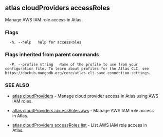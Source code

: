 ## atlas cloudProviders accessRoles

Manage AWS IAM role access in Atlas.






### Flags

```
  -h, --help   help for accessRoles

```


### Flags inherited from parent commands

```
  -P, --profile string   Name of the profile to use from your configuration file. To learn about profiles for the Atlas CLI, see https://dochub.mongodb.org/core/atlas-cli-save-connection-settings.

```

### SEE ALSO


* [atlas cloudProviders](atlas_cloudProviders.md)	- Manage cloud provider access in Atlas using AWS IAM roles.

* [atlas cloudProviders accessRoles aws](atlas_cloudProviders_accessRoles_aws.md)	- Manage AWS IAM role access in Atlas.

* [atlas cloudProviders accessRoles list](atlas_cloudProviders_accessRoles_list.md)	- List AWS IAM role access in Atlas.



